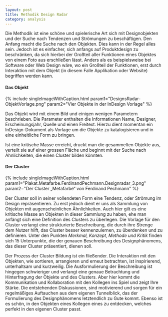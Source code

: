 ```yaml
---
layout: post
title: Methodik Design Radar
category: analysis
---
```


Die Methodik ist eine schöne und spielerische Art sich mit Designobjekten und der Suche nach Tendenzen und Strömungen zu beschäftigen. Den Anfang macht die Suche nach den Objekten. Dies kann in der Regel alles sein. Jedoch ist es einfacher, sich anfangs auf Produktdesign zu beschränken, da sich hierbei der Großteil aller Funktionen eines Objektes von einem Foto aus erschließen lässt. Anders als es beispielsweise bei Software oder Web Design wäre, wo ein Großteil der Funktionen, erst durch Interaktion mit dem Objekt (in diesem Falle Applikation oder Website) begriffen werden kann.

#### Das Objekt

{% include singleImageWithCaption.html param1="DesignsRadar-ObjektVorlage.png" param2="Vier Objekte in der InDesign Vorlage" %}

Das Objekt wird mit einem Bild und einigen wenigen Parametern  beschrieben. Die Parameter enthalten die Informationen Name, Designer, Erscheinungsjahr, Quelle und einen Freitext. Hierzu dient momentan ein InDesign-Dokument als Vorlage um die Objekte zu katalogisieren und in eine einheitliche Form zu bringen. 

Ist eine kritische Masse erreicht, druckt man die gesammelten Objekte aus, verteilt sie auf einer grossen Fläche und beginnt mit der Suche nach Ähnlichkeiten, die einen Cluster bilden könnten.

#### Der Cluster

{% include singleImageWithCaption.html param1="Plakat.Metafarbe.FerdinandPechmann.Designradar_3.png" param2="Der Cluster „Metafarbe“ von Ferdinand Pechmann" %}

Der Cluster soll in seiner vollendeten Form eine Tendenz, oder Strömung im Design repräsentieren. Zu erst jedoch dient er uns als Sammlung von Objekten mit augenscheinlichen Ähnlichkeiten. Auch hier gilt es eine kritische Masse an Objekten in dieser Sammlung zu haben, ehe man anfängt sich eine Definition des Clusters zu überlegen. Die Vorlage für den Cluster verlangt eine strukturierte Beschreibung, die durch ihre Strenge dem Nutzer hilft, das Cluster besser kennenzulernen, zu überdenken und zu definieren. Unter den Punkten _Merkmal, Konzept, Methode und Kritik_ finden sich 15 Unterpunkte, die der genauen Beschreibung des Designphänomens, das dieser Cluster präsentiert, dienen soll.

Der Prozess der Cluster Bildung ist ein fließender. Die Interaktion mit den Objekten, wie sortieren, arrangieren und erneut betrachten, ist inspirierend, unterhaltsam und kurzweilig. Die Ausformulierung der Beschreibung ist hingegen schwieriger und verlangt eine genaue Betrachtung und Hinterfragung der Objekte und des Clusters. Aber hier kommt die Kommunikation und Kollaboration mit den Kollegen ins Spiel und zeigt Ihre Stärke. Die entstehenden Diskussionen, sind motivierend und sorgen für ein regelmäßiges Auftauchen aus dem eigenen Tunnelblick, das der Formulierung des Designphänomens letztendlich zu Gute kommt. Ebenso ist es schön, in den Objekten eines Kollegen eines zu entdecken, welches perfekt in den eigenen Cluster passt.